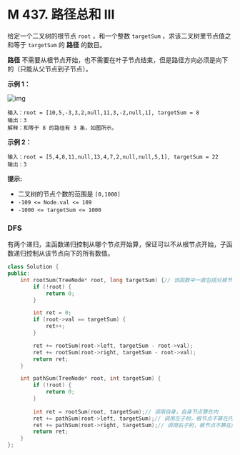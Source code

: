# M 437. 路径总和 III

给定一个二叉树的根节点 `root` ，和一个整数 `targetSum` ，求该二叉树里节点值之和等于 `targetSum` 的 **路径** 的数目。

**路径** 不需要从根节点开始，也不需要在叶子节点结束，但是路径方向必须是向下的（只能从父节点到子节点）。

 

**示例 1：**

![img](https://assets.leetcode.com/uploads/2021/04/09/pathsum3-1-tree.jpg)

```
输入：root = [10,5,-3,3,2,null,11,3,-2,null,1], targetSum = 8
输出：3
解释：和等于 8 的路径有 3 条，如图所示。
```

**示例 2：**

```
输入：root = [5,4,8,11,null,13,4,7,2,null,null,5,1], targetSum = 22
输出：3
```

 

**提示:**

- 二叉树的节点个数的范围是 `[0,1000]`
- `-109 <= Node.val <= 109` 
- `-1000 <= targetSum <= 1000` 





### DFS

有两个递归，主函数递归控制从哪个节点开始算，保证可以不从根节点开始，子函数递归控制从该节点向下的所有数值。

```cpp
class Solution {
public:
    int rootSum(TreeNode* root, long targetSum) {// 该函数中一直包括对根节点开始的向下的所有情况
        if (!root) {
            return 0;
        }

        int ret = 0;
        if (root->val == targetSum) {
            ret++;
        } 

        ret += rootSum(root->left, targetSum - root->val);
        ret += rootSum(root->right, targetSum - root->val);
        return ret;
    }

    int pathSum(TreeNode* root, int targetSum) {
        if (!root) {
            return 0;
        }
        
        int ret = rootSum(root, targetSum);// 调用自身，自身节点算在内
        ret += pathSum(root->left, targetSum);// 调用左子树，根节点不算在内，左子树节点算在内
        ret += pathSum(root->right, targetSum);// 调用右子树，根节点不算在内，右子树节点算在内
        return ret;
    }
};
```



